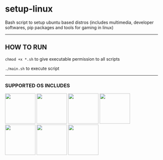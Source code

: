 # setup-linux

Bash script to setup ubuntu based distros (includes multimedia, developer softwares, pip packages and tools for gaming in linux)

<hr>

## HOW TO RUN

`chmod +x *.sh`
to give executable permission to all scripts

`./main.sh`
to execute script

<hr>

### SUPPORTED OS INCLUDES

<p float="left">
<img src="https://github.com/jude7733/setup-linux/assets/93538042/cf7504cd-3f4a-4854-a33c-702563344ed6"  width="100" >
<img src="https://github.com/jude7733/setup-linux/assets/93538042/c4d6158d-0b44-4dac-89bb-1b66c338e5d1" width="100" >
<img src="https://github.com/jude7733/setup-linux/assets/93538042/977e0886-2761-43b0-b0eb-96d5ddc15555" width="100" >
<img src="https://github.com/jude7733/setup-linux/assets/93538042/7a60269e-91b5-444b-b394-adcc16ece64c" width="100" >
<img src="https://github.com/jude7733/setup-linux/assets/93538042/6285c5a6-563b-4762-8066-d897ef4c1d3b" width="100" >
<img src="https://github.com/jude7733/setup-linux/assets/93538042/e70b9900-aad6-4022-a89d-008f31ce484c" width="100" >
<img src="https://github.com/jude7733/setup-linux/assets/93538042/baf0b93c-4da0-429c-8b91-962bd9ca0497" width="100" >
<img src="">
</p>
